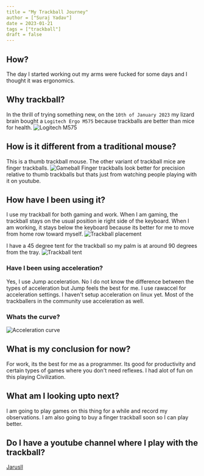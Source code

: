 ```yaml
---
title = "My Trackball Journey"
author = ["Suraj Yadav"]
date = 2023-01-21
tags = ["trackball"]
draft = false
---
```


## How?
The day I started working out my arms were fucked for some days and I thought it was ergonomics.

## Why trackball?
In the thrill of trying something new, on the `10th of January 2023` my lizard brain bought a `Logitech Ergo M575` because trackballs are better than mice for health.
![Logitech M575](https://resource.logitech.com/w_692,c_limit,q_auto,f_auto,dpr_1.0/d_transparent.gif/content/dam/logitech/en/products/mice/ergo-m575/gallery/ergo-m575-gallery-graphite-1-new.png?v=1)

## How is it different from a traditional mouse?
This is a thumb trackball mouse. The other variant of trackball mice are finger trackballs.
![Gameball](https://cdn.shopify.com/s/files/1/1123/7482/products/BlackBall-WhiteBackground1a_540x.jpg?v=1639593799)
Finger trackballs look better for precision relative to thumb trackballs but thats just from watching people playing with it on youtube.

## How have I been using it?
I use my trackball for both gaming and work.
When I am gaming, the trackball stays on the usual position ie right side of the keyboard.
When I am working, it stays below the keyboard because its better for me to move from home row toward myself.
![Trackball placement](/Trackball_placement.jpg)

I have a 45 degree tent for the trackball so my palm is at around 90 degrees from the tray.
![Trackball tent](/Tent.jpg)

### Have I been using acceleration?
Yes, I use Jump acceleration. No I do not know the difference between the types of acceleration but Jump feels the best for me. I use rawaccel for acceleration settings. I haven't setup acceleration on linux yet.
Most of the trackballers in the community use acceleration as well.

### Whats the curve?
![Acceleration curve](/Curve.png)

## What is my conclusion for now?
For work, its the best for me as a programmer. Its good for productivity and certain types of games where you don't need reflexes. I had alot of fun on this playing Civilization.

## What am I looking upto next?
I am going to play games on this thing for a while and record my observations.
I am also going to buy a finger trackball soon so I can play better.

## Do I have a youtube channel where I play with the trackball?
[Jarusll](https://www.youtube.com/@jarusll)

